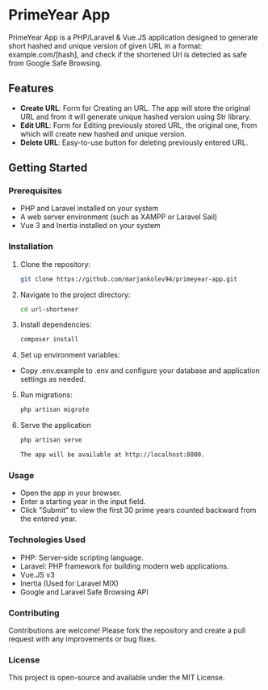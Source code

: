 # PrimeYear App

PrimeYear App is a PHP/Laravel & Vue.JS application designed to generate short hashed and unique version of given URL in a format: example.com/[hash], and check if the shortened Url is detected as safe from Google Safe Browsing.

## Features

- **Create URL**: Form for Creating an URL. The app will store the original URL and from it will generate unique hashed version using Str library.
- **Edit URL**: Form for Editing previously stored URL, the original one, from which will create new hashed and unique version.
- **Delete URL**: Easy-to-use button for deleting previously entered URL.

## Getting Started

### Prerequisites
- PHP and Laravel installed on your system
- A web server environment (such as XAMPP or Laravel Sail)
- Vue 3 and Inertia installed on your system

### Installation
1. Clone the repository:
   ```bash
   git clone https://github.com/marjankolev94/primeyear-app.git

2. Navigate to the project directory:
   ```bash
   cd url-shortener

3. Install dependencies:
   ```bash
   composer install

4. Set up environment variables:
- Copy .env.example to .env and configure your database and application settings as needed.

5. Run migrations:
   ```bash
   php artisan migrate

6. Serve the application
   ```bash
   php artisan serve

   The app will be available at http://localhost:8000.

### Usage
- Open the app in your browser.
- Enter a starting year in the input field.
- Click "Submit" to view the first 30 prime years counted backward from the entered year.
### Technologies Used
- PHP: Server-side scripting language.
- Laravel: PHP framework for building modern web applications.
- Vue.JS v3
- Inertia (Used for Laravel MIX)
- Google and Laravel Safe Browsing API 
### Contributing
Contributions are welcome! Please fork the repository and create a pull request with any improvements or bug fixes.

### License
This project is open-source and available under the MIT License.